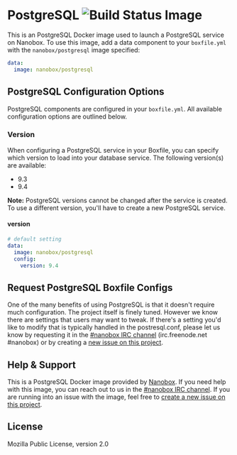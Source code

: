 # PostgreSQL ![Build Status Image](https://travis-ci.org/nanobox-io/nanobox-docker-postgresql.svg)

This is an PostgreSQL Docker image used to launch a PostgreSQL service on Nanobox. To use this image, add a data component to your `boxfile.yml` with the `nanobox/postgresql` image specified:

```yaml
data:
  image: nanobox/postgresql
```

## PostgreSQL Configuration Options
PostgreSQL components are configured in your `boxfile.yml`. All available configuration options are outlined below.

### Version
When configuring a PostgreSQL service in your Boxfile, you can specify which version to load into your database service. The following version(s) are available:

- 9.3
- 9.4

**Note:** PostgreSQL versions cannot be changed after the service is created. To use a different version, you'll have to create a new PostgreSQL service.

#### version
```yaml
# default setting
data:
  image: nanobox/postgresql
  config:
    version: 9.4
```

## Request PostgreSQL Boxfile Configs
One of the many benefits of using PostgreSQL is that it doesn't require much configuration. The project itself is finely tuned. However we know there are settings that users may want to tweak. If there's a setting you'd like to modify that is typically handled in the postresql.conf, please let us know by requesting it in the [#nanobox IRC channel](http://webchat.freenode.net/?channels=nanobox) (irc.freenode.net #nanobox) or by creating a [new issue on this project](https://github.com/nanobox-io/nanobox-docker-postgresql/issues/new).

## Help & Support
This is a PostgreSQL Docker image provided by [Nanobox](http://nanobox.io). If you need help with this image, you can reach out to us in the [#nanobox IRC channel](http://webchat.freenode.net/?channels=nanobox). If you are running into an issue with the image, feel free to [create a new issue on this project](https://github.com/nanobox-io/nanobox-docker-postgresql/issues/new).

## License
Mozilla Public License, version 2.0
